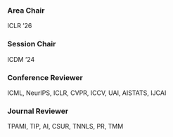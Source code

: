 ### Area Chair  
ICLR ’26

### Session Chair  
ICDM ’24

### Conference Reviewer  
ICML, NeurIPS, ICLR, CVPR, ICCV, UAI, AISTATS, IJCAI

### Journal Reviewer  
TPAMI, TIP, AI, CSUR, TNNLS, PR, TMM
